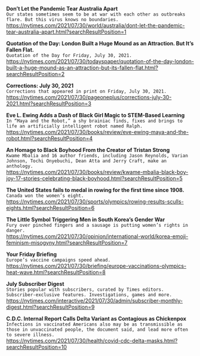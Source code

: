 **Don’t Let the Pandemic Tear Australia Apart**\
`Our states sometimes seem to be at war with each other as outbreaks flare. But this virus knows no boundaries.`\
https://nytimes.com/2021/07/30/world/australia/dont-let-the-pandemic-tear-australia-apart.html?searchResultPosition=1

**Quotation of the Day: London Built a Huge Mound as an Attraction. But It’s Fallen Flat.**\
`Quotation of the Day for Friday, July 30, 2021.`\
https://nytimes.com/2021/07/30/todayspaper/quotation-of-the-day-london-built-a-huge-mound-as-an-attraction-but-its-fallen-flat.html?searchResultPosition=2

**Corrections: July 30, 2021**\
`Corrections that appeared in print on Friday, July 30, 2021.`\
https://nytimes.com/2021/07/30/pageoneplus/corrections-july-30-2021.html?searchResultPosition=3

**Eve L. Ewing Adds a Dash of Black Girl Magic to STEM-Based Learning**\
`In “Maya and the Robot,” a shy brainiac finds, fixes and brings to life an artificially intelligent robot named Ralph.`\
https://nytimes.com/2021/07/30/books/review/eve-ewing-maya-and-the-robot.html?searchResultPosition=4

**An Homage to Black Boyhood From the Creator of Tristan Strong**\
`Kwame Mbalia and 16 author friends, including Jason Reynolds, Varian Johnson, Tochi Onyebuchi, Dean Atta and Jerry Craft, make an anthology.`\
https://nytimes.com/2021/07/30/books/review/kwame-mbalia-black-boy-joy-17-stories-celebrating-black-boyhood.html?searchResultPosition=5

**The United States fails to medal in rowing for the first time since 1908.**\
`Canada won the women’s eight.`\
https://nytimes.com/2021/07/30/sports/olympics/rowing-results-sculls-eights.html?searchResultPosition=6

**The Little Symbol Triggering Men in South Korea’s Gender War**\
`Fury over pinched fingers and a sausage is putting women’s rights in danger.`\
https://nytimes.com/2021/07/30/opinion/international-world/korea-emoji-feminism-misogyny.html?searchResultPosition=7

**Your Friday Briefing**\
`Europe’s vaccine campaigns speed ahead.`\
https://nytimes.com/2021/07/30/briefing/europe-vaccinations-olympics-heat-wave.html?searchResultPosition=8

**July Subscriber Digest**\
`Stories popular with subscribers, curated by Times editors. Subscriber-exclusive features. Investigations, games and more.`\
https://nytimes.com/interactive/2021/07/30/admin/subscriber-monthly-digest.html?searchResultPosition=9

**C.D.C. Internal Report Calls Delta Variant as Contagious as Chickenpox**\
`Infections in vaccinated Americans also may be as transmissible as those in unvaccinated people, the document said, and lead more often to severe illness.`\
https://nytimes.com/2021/07/30/health/covid-cdc-delta-masks.html?searchResultPosition=10


